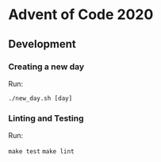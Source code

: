 # Advent of Code 2020

## Development

### Creating a new day

Run:

`./new_day.sh [day]`

### Linting and Testing

Run:

`make test`
`make lint`

